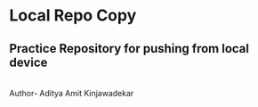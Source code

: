 # Local Repo Copy
## Practice Repository for pushing from local device
<br>
Author- Aditya Amit Kinjawadekar